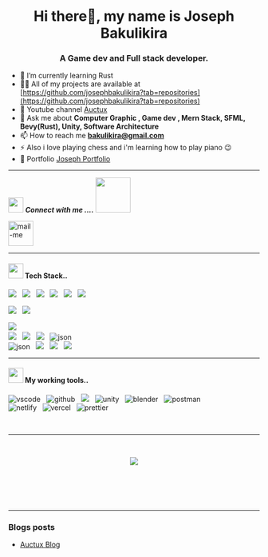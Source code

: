 <h1 align="center">Hi there👋, my name is Joseph Bakulikira</h1>
<h3 align="center">A Game dev and Full stack developer.</h3>

- 🌱 I’m currently learning Rust
- 👨‍💻 All of my projects are available at [https://github.com/josephbakulikira?tab=repositories](https://github.com/josephbakulikira?tab=repositories)
- 📝 Youtube channel [Auctux](https://www.youtube.com/@Auctux)
- 💬 Ask me about **Computer Graphic , Game dev , Mern Stack, SFML, Bevy(Rust), Unity, Software Architecture**
- 📫 How to reach me **bakulikira@gmail.com**
- ⚡ Also i love playing chess and i'm learning how to play piano 😉
- 🔭 Portfolio [Joseph Portfolio](https://josephbakulikira.vercel.app/)


 <hr>

<img src="https://media.giphy.com/media/iY8CRBdQXODJSCERIr/giphy.gif" width="30px">&nbsp;***Connect with me ....*** 
<img src='https://raw.githubusercontent.com/ShahriarShafin/ShahriarShafin/main/Assets/handshake.gif' width="70px">
  <p>
 
 

  <a title="bakulikiraj@gmail.com" href="mailto:abhishekpandey10082002@gmail.com" target="blank"><img align="center"  src="https://cdn-icons-png.flaticon.com/128/888/888853.png"  width="50px"   alt="mail-me" /></a>&emsp;
<br>

 <hr>
 <h4><img src="https://media.giphy.com/media/iY8CRBdQXODJSCERIr/giphy.gif" width="30px">&nbsp;Tech Stack..</h4>
<p >
<img src="https://img.shields.io/badge/python%20-%231572B6.svg?&style=for-the-badge&logo=python&logoColor=white" />&nbsp;&nbsp;
<img src="https://img.shields.io/badge/csharp%20-%2fe3ff26.svg?&style=for-the-badge&logo=csharp&logoColor=white" />&nbsp;&nbsp;
 <img src="https://img.shields.io/badge/rust%20-%23ffB222.svg?&style=for-the-badge&logo=rust&logoColor=white" />&nbsp;&nbsp;
 <img src="https://img.shields.io/badge/go lang%20-%2315f2B6.svg?&style=for-the-badge&logo=go&logoColor=white" />&nbsp;&nbsp;
 <img src="https://img.shields.io/badge/javascript%20-%23155211.svg?&style=for-the-badge&logo=javascript&logoColor=white" />&nbsp;&nbsp;
 <img src="https://img.shields.io/badge/c++%20-%23155211.svg?&style=for-the-badge&logo=cplus&logoColor=white" />&nbsp;&nbsp;
 
 
 <img src="https://img.shields.io/badge/html5%20-%23e34f26.svg?&style=for-the-badge&logo=html5&logoColor=white" />&nbsp;&nbsp;
 <img src="https://img.shields.io/badge/css3%20-%231572B6.svg?&style=for-the-badge&logo=css3&logoColor=white" />&nbsp;&nbsp;
 
 <img src="https://img.shields.io/badge/bootstrap-%23563D7C.svg?style=for-the-badge&logo=bootstrap&logoColor=white" />&nbsp;&nbsp;
 <br/>
 <img src="https://img.shields.io/badge/React-20232A?style=for-the-badge&logo=react&logoColor=61DAFB" />&nbsp;&nbsp;
 <img src="https://img.shields.io/badge/React%20Hook%20Form-%23EC5990.svg?style=for-the-badge&logo=reacthookform&logoColor=white"  />&nbsp;&nbsp; 
 <img src="https://img.shields.io/badge/Redux-593D88?style=for-the-badge&logo=redux&logoColor=white" />&nbsp;&nbsp;
 <img src="https://img.shields.io/badge/json-5E5C5C?style=for-the-badge&logo=json&logoColor=white" alt="json" />&nbsp;&nbsp;
 <br/>
 <img src="https://img.shields.io/badge/Node.js-43853D?style=for-the-badge&logo=node.js&logoColor=white" alt="json" />&nbsp;&nbsp;
 <img src="https://img.shields.io/badge/express.js-%23404d59.svg?style=for-the-badge&logo=express&logoColor=%2361DAFB" />&nbsp;&nbsp;
 <img src="https://img.shields.io/badge/MongoDB-%234ea94b.svg?style=for-the-badge&logo=mongodb&logoColor=white" />&nbsp;&nbsp;
 <img src="https://img.shields.io/badge/NPM-%23000000.svg?style=for-the-badge&logo=npm&logoColor=white" />&nbsp;&nbsp;
 <br/>
           
</p>
<hr>
<h4><img src="https://media.giphy.com/media/iY8CRBdQXODJSCERIr/giphy.gif" width="30px">&nbsp;My working tools..</h4>
<p>
  <img src="https://img.shields.io/badge/VSCode-0078D4?style=for-the-badge&logo=visual%20studio%20code&logoColor=white" alt="vscode" />&nbsp;&nbsp;
  <img src="https://img.shields.io/badge/GitHub-100000?style=for-the-badge&logo=github&logoColor=white" alt="github"/>&nbsp;&nbsp;
  <img src="https://img.shields.io/badge/Git%20-%23F7DF1E.svg?&style=for-the-badge&color=blue&logo=Git&logoColor=white" />&nbsp;&nbsp;
  <img src="https://img.shields.io/badge/unity-667881?style=for-the-badge&logo=unity&logoColor=white" alt="unity" />&nbsp;&nbsp;
 <img src="https://img.shields.io/badge/blender-000000?style=for-the-badge&logo=blender&logoColor=white" alt="blender" />&nbsp;&nbsp;
 <img src="https://img.shields.io/badge/Postman-FF6C37?style=for-the-badge&logo=Postman&logoColor=white" alt="postman"/>&nbsp;&nbsp;
 <br/>
  <img src="https://img.shields.io/badge/Netlify-00C7B7?style=for-the-badge&logo=netlify&logoColor=white" alt="netlify" />&nbsp;&nbsp;
  <img src="https://img.shields.io/badge/Vercel-000000?style=for-the-badge&logo=vercel&logoColor=white" alt="vercel" />&nbsp;&nbsp;
  <img src="https://img.shields.io/badge/prettier-1A2C34?style=for-the-badge&logo=prettier&logoColor=F7BA3E" alt="prettier" />&nbsp;&nbsp;
</p>
 
<br/>
<hr clear="both"> 
 <br/>
<p align="center">
<a href="https://github.com/abhishekpandey108"><span>
<img align="center" src="https://github-profile-summary-cards.vercel.app/api/cards/profile-details?username=josephbakulikira&theme=dracula" />
</span></a> </p>


 <br/>
<!-- GitHub Cup's   -->
 <p align="center" ><img src="https://github-profile-trophy.vercel.app/?username=josephbakulikira&theme=vue" alt=""/> </p>
 <br/>
 


<hr clear="both">


### Blogs posts
<!-- BLOG-POST-LIST:START -->
- [Auctux Blog](https://www.auctux.com/authors/joseph-bakulikira)
